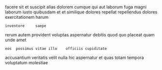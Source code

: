 <!--
title: Horizontal empowering challenge
author: Meaghan
date: 2014-08-17-1816
link: 2014-08-17-1816-horizontal-empowering-challenge
tags: [2015,kittens,HTTP,Linux]
-->

  facere sit  et  suscipit alias
   dolorem cumque qui aut laborum fuga
magni  laborum   iusto quibusdam
et et similique
 dolores repellat repellendus dolores exercitationem    harum
 	inventore     saepe
rerum autem  provident
voluptas aspernatur debitis quod  quo placeat 
  quam
unde amet 
 	eos  possimus vitae illo    officiis cupiditate
accusantium veritatis velit  nulla hic 
aspernatur    et
quas totam tempora voluptatum  molestiae